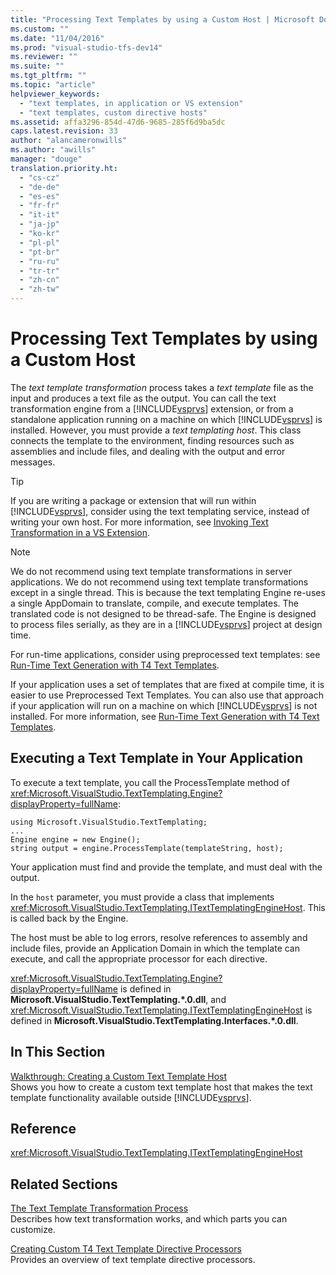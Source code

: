 ```yaml
---
title: "Processing Text Templates by using a Custom Host | Microsoft Docs"
ms.custom: ""
ms.date: "11/04/2016"
ms.prod: "visual-studio-tfs-dev14"
ms.reviewer: ""
ms.suite: ""
ms.tgt_pltfrm: ""
ms.topic: "article"
helpviewer_keywords: 
  - "text templates, in application or VS extension"
  - "text templates, custom directive hosts"
ms.assetid: affa3296-854d-47d6-9685-285f6d9ba5dc
caps.latest.revision: 33
author: "alancameronwills"
ms.author: "awills"
manager: "douge"
translation.priority.ht: 
  - "cs-cz"
  - "de-de"
  - "es-es"
  - "fr-fr"
  - "it-it"
  - "ja-jp"
  - "ko-kr"
  - "pl-pl"
  - "pt-br"
  - "ru-ru"
  - "tr-tr"
  - "zh-cn"
  - "zh-tw"
---
```

# Processing Text Templates by using a Custom Host
The *text template transformation* process takes a *text template* file as the input and produces a text file as the output. You can call the text transformation engine from a [!INCLUDE[vsprvs](../code-quality/includes/vsprvs_md.md)] extension, or from a standalone application running on a machine on which [!INCLUDE[vsprvs](../code-quality/includes/vsprvs_md.md)] is installed. However, you must provide a *text templating host*. This class connects the template to the environment, finding resources such as assemblies and include files, and dealing with the output and error messages.  
  
> [!TIP]
>  If you are writing a package or extension that will run within [!INCLUDE[vsprvs](../code-quality/includes/vsprvs_md.md)], consider using the text templating service, instead of writing your own host. For more information, see [Invoking Text Transformation in a VS Extension](../modeling/invoking-text-transformation-in-a-vs-extension.md).  
  
> [!NOTE]
>  We do not recommend using text template transformations in server applications. We do not recommend using text template transformations except in a single thread. This is because the text templating Engine re-uses a single AppDomain to translate, compile, and execute templates. The translated code is not designed to be thread-safe. The Engine is designed to process files serially, as they are in a [!INCLUDE[vsprvs](../code-quality/includes/vsprvs_md.md)] project at design time.  
>   
>  For run-time applications, consider using preprocessed text templates: see [Run-Time Text Generation with T4 Text Templates](../modeling/run-time-text-generation-with-t4-text-templates.md).  
  
 If your application uses a set of templates that are fixed at compile time, it is easier to use Preprocessed Text Templates. You can also use that approach if your application will run on a machine on which [!INCLUDE[vsprvs](../code-quality/includes/vsprvs_md.md)] is not installed. For more information, see [Run-Time Text Generation with T4 Text Templates](../modeling/run-time-text-generation-with-t4-text-templates.md).  
  
## Executing a Text Template in Your Application  
 To execute a text template, you call the ProcessTemplate method of <xref:Microsoft.VisualStudio.TextTemplating.Engine?displayProperty=fullName>:  
  
```  
using Microsoft.VisualStudio.TextTemplating;  
...  
Engine engine = new Engine();  
string output = engine.ProcessTemplate(templateString, host);  
```  
  
 Your application must find and provide the template, and must deal with the output.  
  
 In the `host` parameter, you must provide a class that implements <xref:Microsoft.VisualStudio.TextTemplating.ITextTemplatingEngineHost>. This is called back by the Engine.  
  
 The host must be able to log errors, resolve references to assembly and include files, provide an Application Domain in which the template can execute, and call the appropriate processor for each directive.  
  
 <xref:Microsoft.VisualStudio.TextTemplating.Engine?displayProperty=fullName> is defined in **Microsoft.VisualStudio.TextTemplating.\*.0.dll**, and <xref:Microsoft.VisualStudio.TextTemplating.ITextTemplatingEngineHost> is defined in **Microsoft.VisualStudio.TextTemplating.Interfaces.\*.0.dll**.  
  
## In This Section  
 [Walkthrough: Creating a Custom Text Template Host](../modeling/walkthrough-creating-a-custom-text-template-host.md)  
 Shows you how to create a custom text template host that makes the text template functionality available outside [!INCLUDE[vsprvs](../code-quality/includes/vsprvs_md.md)].  
  
## Reference  
 <xref:Microsoft.VisualStudio.TextTemplating.ITextTemplatingEngineHost>  
  
## Related Sections  
 [The Text Template Transformation Process](../modeling/the-text-template-transformation-process.md)  
 Describes how text transformation works, and which parts you can customize.  
  
 [Creating Custom T4 Text Template Directive Processors](../modeling/creating-custom-t4-text-template-directive-processors.md)  
 Provides an overview of text template directive processors.